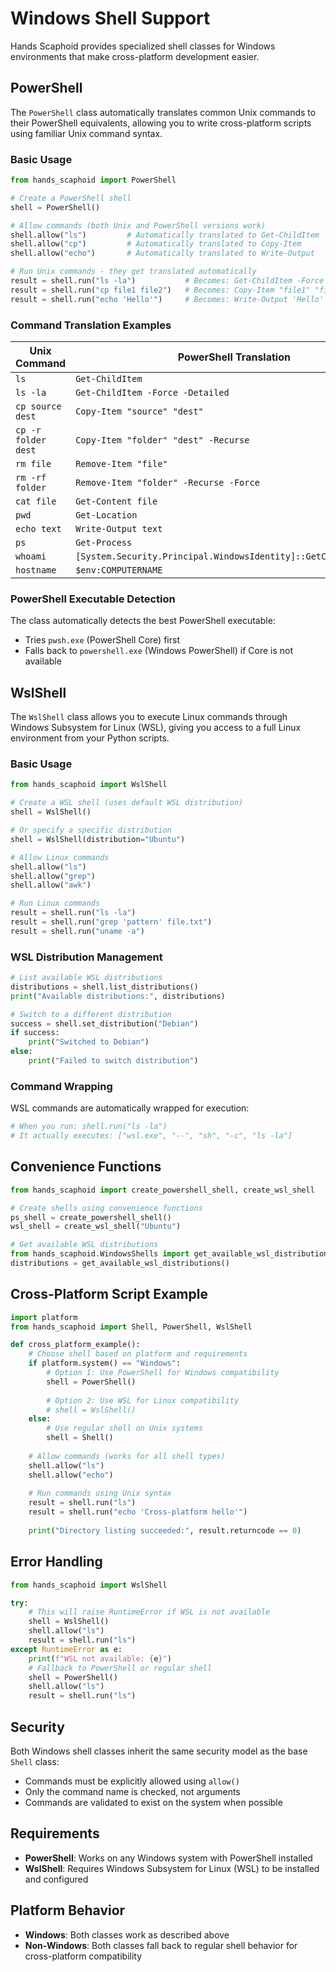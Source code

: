 # Windows Shell Support

Hands Scaphoid provides specialized shell classes for Windows environments that make cross-platform development easier.

## PowerShell

The `PowerShell` class automatically translates common Unix commands to their PowerShell equivalents, allowing you to write cross-platform scripts using familiar Unix command syntax.

### Basic Usage

```python
from hands_scaphoid import PowerShell

# Create a PowerShell shell
shell = PowerShell()

# Allow commands (both Unix and PowerShell versions work)
shell.allow("ls")         # Automatically translated to Get-ChildItem
shell.allow("cp")         # Automatically translated to Copy-Item
shell.allow("echo")       # Automatically translated to Write-Output

# Run Unix commands - they get translated automatically
result = shell.run("ls -la")           # Becomes: Get-ChildItem -Force -Detailed
result = shell.run("cp file1 file2")   # Becomes: Copy-Item "file1" "file2"
result = shell.run("echo 'Hello'")     # Becomes: Write-Output 'Hello'
```

### Command Translation Examples

| Unix Command | PowerShell Translation |
|-------------|----------------------|
| `ls` | `Get-ChildItem` |
| `ls -la` | `Get-ChildItem -Force -Detailed` |
| `cp source dest` | `Copy-Item "source" "dest"` |
| `cp -r folder dest` | `Copy-Item "folder" "dest" -Recurse` |
| `rm file` | `Remove-Item "file"` |
| `rm -rf folder` | `Remove-Item "folder" -Recurse -Force` |
| `cat file` | `Get-Content file` |
| `pwd` | `Get-Location` |
| `echo text` | `Write-Output text` |
| `ps` | `Get-Process` |
| `whoami` | `[System.Security.Principal.WindowsIdentity]::GetCurrent().Name` |
| `hostname` | `$env:COMPUTERNAME` |

### PowerShell Executable Detection

The class automatically detects the best PowerShell executable:
- Tries `pwsh.exe` (PowerShell Core) first
- Falls back to `powershell.exe` (Windows PowerShell) if Core is not available

## WslShell

The `WslShell` class allows you to execute Linux commands through Windows Subsystem for Linux (WSL), giving you access to a full Linux environment from your Python scripts.

### Basic Usage

```python
from hands_scaphoid import WslShell

# Create a WSL shell (uses default WSL distribution)
shell = WslShell()

# Or specify a specific distribution
shell = WslShell(distribution="Ubuntu")

# Allow Linux commands
shell.allow("ls")
shell.allow("grep")
shell.allow("awk")

# Run Linux commands
result = shell.run("ls -la")
result = shell.run("grep 'pattern' file.txt")
result = shell.run("uname -a")
```

### WSL Distribution Management

```python
# List available WSL distributions
distributions = shell.list_distributions()
print("Available distributions:", distributions)

# Switch to a different distribution
success = shell.set_distribution("Debian")
if success:
    print("Switched to Debian")
else:
    print("Failed to switch distribution")
```

### Command Wrapping

WSL commands are automatically wrapped for execution:
```python
# When you run: shell.run("ls -la")
# It actually executes: ["wsl.exe", "--", "sh", "-c", "ls -la"]
```

## Convenience Functions

```python
from hands_scaphoid import create_powershell_shell, create_wsl_shell

# Create shells using convenience functions
ps_shell = create_powershell_shell()
wsl_shell = create_wsl_shell("Ubuntu")

# Get available WSL distributions
from hands_scaphoid.WindowsShells import get_available_wsl_distributions
distributions = get_available_wsl_distributions()
```

## Cross-Platform Script Example

```python
import platform
from hands_scaphoid import Shell, PowerShell, WslShell

def cross_platform_example():
    # Choose shell based on platform and requirements
    if platform.system() == "Windows":
        # Option 1: Use PowerShell for Windows compatibility
        shell = PowerShell()
        
        # Option 2: Use WSL for Linux compatibility
        # shell = WslShell()
    else:
        # Use regular shell on Unix systems
        shell = Shell()
    
    # Allow commands (works for all shell types)
    shell.allow("ls")
    shell.allow("echo")
    
    # Run commands using Unix syntax
    result = shell.run("ls")
    result = shell.run("echo 'Cross-platform hello'")
    
    print("Directory listing succeeded:", result.returncode == 0)
```

## Error Handling

```python
from hands_scaphoid import WslShell

try:
    # This will raise RuntimeError if WSL is not available
    shell = WslShell()
    shell.allow("ls")
    result = shell.run("ls")
except RuntimeError as e:
    print(f"WSL not available: {e}")
    # Fallback to PowerShell or regular shell
    shell = PowerShell()
    shell.allow("ls")
    result = shell.run("ls")
```

## Security

Both Windows shell classes inherit the same security model as the base `Shell` class:
- Commands must be explicitly allowed using `allow()`
- Only the command name is checked, not arguments
- Commands are validated to exist on the system when possible

## Requirements

- **PowerShell**: Works on any Windows system with PowerShell installed
- **WslShell**: Requires Windows Subsystem for Linux (WSL) to be installed and configured

## Platform Behavior

- **Windows**: Both classes work as described above
- **Non-Windows**: Both classes fall back to regular shell behavior for cross-platform compatibility
